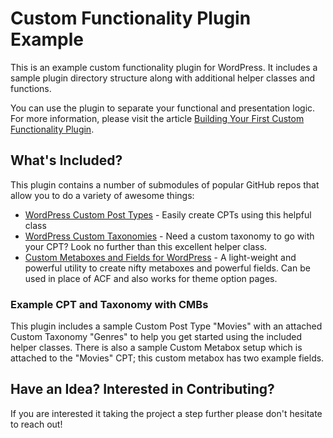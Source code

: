 Custom Functionality Plugin Example
===================================

This is an example custom functionality plugin for WordPress. It includes a sample plugin directory structure along with additional helper classes and functions.

You can use the plugin to separate your functional and presentation logic. For more information, please visit the article [Building Your First Custom Functionality Plugin](http://wordimpress.com/building-first-custom-functionality-plugin/ "How to Build a Custom Functionality Plugin for WordPress").

## What's Included?

This plugin contains a number of submodules of popular GitHub repos that allow you to do a variety of awesome things:

* [WordPress Custom Post Types](https://github.com/beaucharman/wordpress-custom-post-types) - Easily create CPTs using this helpful class
* [WordPress Custom Taxonomies](https://github.com/beaucharman/wordpress-custom-taxonomy) - Need a custom taxonomy to go with your CPT? Look no further than this excellent helper class.
* [Custom Metaboxes and Fields for WordPress](https://github.com/WebDevStudios/Custom-Metaboxes-and-Fields-for-WordPress/) - A light-weight and powerful utility to create nifty metaboxes and powerful fields. Can be used in place of ACF and also works for theme option pages.

### Example CPT and Taxonomy with CMBs

This plugin includes a sample Custom Post Type "Movies" with an attached Custom Taxonomy "Genres" to help you get started using the included helper classes. There is also a sample Custom Metabox setup which is attached to the "Movies" CPT; this custom metabox has two example fields.

## Have an Idea? Interested in Contributing?

If you are interested it taking the project a step further please don't hesitate to reach out!